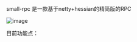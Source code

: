 small-rpc 是一款基于netty+hessian的精简版的RPC

![image](https://github.com/gwself/small-rpc/blob/master/pic/first.png)

目前功能点：
            
        


